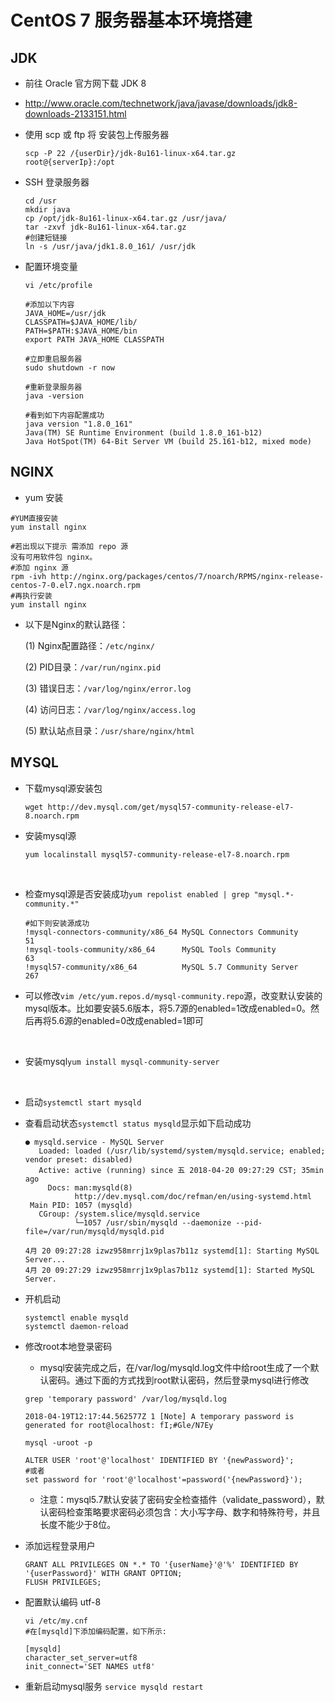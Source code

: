 # CentOS 7 服务器基本环境搭建

## JDK

- 前往 Oracle 官方网下载 JDK 8

- http://www.oracle.com/technetwork/java/javase/downloads/jdk8-downloads-2133151.html

- 使用 scp 或 ftp 将 安装包上传服务器

  ```shell
  scp -P 22 /{userDir}/jdk-8u161-linux-x64.tar.gz root@{serverIp}:/opt
  ```


- SSH 登录服务器

  ```shell
  cd /usr
  mkdir java
  cp /opt/jdk-8u161-linux-x64.tar.gz /usr/java/
  tar -zxvf jdk-8u161-linux-x64.tar.gz
  #创建短链接
  ln -s /usr/java/jdk1.8.0_161/ /usr/jdk
  ```

- 配置环境变量

  ```shell
  vi /etc/profile

  #添加以下内容
  JAVA_HOME=/usr/jdk
  CLASSPATH=$JAVA_HOME/lib/
  PATH=$PATH:$JAVA_HOME/bin
  export PATH JAVA_HOME CLASSPATH

  #立即重启服务器
  sudo shutdown -r now

  #重新登录服务器
  java -version

  #看到如下内容配置成功
  java version "1.8.0_161"
  Java(TM) SE Runtime Environment (build 1.8.0_161-b12)
  Java HotSpot(TM) 64-Bit Server VM (build 25.161-b12, mixed mode)
  ```

## NGINX

- yum 安装

```shell
#YUM直接安装
yum install nginx

#若出现以下提示 需添加 repo 源
没有可用软件包 nginx。
#添加 nginx 源
rpm -ivh http://nginx.org/packages/centos/7/noarch/RPMS/nginx-release-centos-7-0.el7.ngx.noarch.rpm
#再执行安装
yum install nginx
```

- 以下是Nginx的默认路径：

  (1) Nginx配置路径：`/etc/nginx/`

  (2) PID目录：`/var/run/nginx.pid`

  (3) 错误日志：`/var/log/nginx/error.log`

  (4) 访问日志：`/var/log/nginx/access.log`

  (5) 默认站点目录：`/usr/share/nginx/html`

## MYSQL

- 下载mysql源安装包

  ```shell
  wget http://dev.mysql.com/get/mysql57-community-release-el7-8.noarch.rpm
  ```



- 安装mysql源

  ```shell
  yum localinstall mysql57-community-release-el7-8.noarch.rpm
  ```

  ​

- 检查mysql源是否安装成功`yum repolist enabled | grep "mysql.*-community.*"`

  ```shell
  #如下则安装源成功
  !mysql-connectors-community/x86_64 MySQL Connectors Community                 51
  !mysql-tools-community/x86_64      MySQL Tools Community                      63
  !mysql57-community/x86_64          MySQL 5.7 Community Server                267
  ```

- 可以修改`vim /etc/yum.repos.d/mysql-community.repo`源，改变默认安装的mysql版本。比如要安装5.6版本，将5.7源的enabled=1改成enabled=0。然后再将5.6源的enabled=0改成enabled=1即可

  ​

- 安装mysql`yum install mysql-community-server`

  ​

- 启动`systemctl start mysqld`

- 查看启动状态`systemctl status mysqld`显示如下启动成功

  ```shell
  ● mysqld.service - MySQL Server
     Loaded: loaded (/usr/lib/systemd/system/mysqld.service; enabled; vendor preset: disabled)
     Active: active (running) since 五 2018-04-20 09:27:29 CST; 35min ago
       Docs: man:mysqld(8)
             http://dev.mysql.com/doc/refman/en/using-systemd.html
   Main PID: 1057 (mysqld)
     CGroup: /system.slice/mysqld.service
             └─1057 /usr/sbin/mysqld --daemonize --pid-file=/var/run/mysqld/mysqld.pid

  4月 20 09:27:28 izwz958mrrj1x9plas7b11z systemd[1]: Starting MySQL Server...
  4月 20 09:27:29 izwz958mrrj1x9plas7b11z systemd[1]: Started MySQL Server.
  ```


- 开机启动

  ```shell
  systemctl enable mysqld
  systemctl daemon-reload
  ```


- 修改root本地登录密码

  - mysql安装完成之后，在/var/log/mysqld.log文件中给root生成了一个默认密码。通过下面的方式找到root默认密码，然后登录mysql进行修改

  ```shell
  grep 'temporary password' /var/log/mysqld.log

  2018-04-19T12:17:44.562577Z 1 [Note] A temporary password is generated for root@localhost: fI;#Gle/N7Ey

  mysql -uroot -p

  ALTER USER 'root'@'localhost' IDENTIFIED BY '{newPassword}'; 
  #或者
  set password for 'root'@'localhost'=password('{newPassword}'); 
  ```

  - 注意：mysql5.7默认安装了密码安全检查插件（validate_password），默认密码检查策略要求密码必须包含：大小写字母、数字和特殊符号，并且长度不能少于8位。


- 添加远程登录用户

  ```shell
  GRANT ALL PRIVILEGES ON *.* TO '{userName}'@'%' IDENTIFIED BY '{userPassword}' WITH GRANT OPTION;
  FLUSH PRIVILEGES;
  ```

- 配置默认编码 utf-8

  ```shell
  vi /etc/my.cnf
  #在[mysqld]下添加编码配置，如下所示:

  [mysqld]
  character_set_server=utf8
  init_connect='SET NAMES utf8'
  ```

- 重新启动mysql服务 `service mysqld restart`